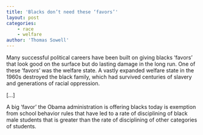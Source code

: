 ```yaml
---
title: 'Blacks don’t need these ‘favors’'
layout: post
categories:
    - race
    - welfare
author: 'Thomas Sowell'
---
```


Many successful political careers have been built on giving blacks ‘favors’ that look good on the surface but do lasting damage in the long run. One of these ‘favors’ was the welfare state. A vastly expanded welfare state in the 1960s destroyed the black family, which had survived centuries of slavery and generations of racial oppression.  
  
\[…\]

A big ‘favor’ the Obama administration is offering blacks today is exemption from school behavior rules that have led to a rate of disciplining of black male students that is greater than the rate of disciplining of other categories of students.